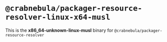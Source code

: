 # `@crabnebula/packager-resource-resolver-linux-x64-musl`

This is the **x86_64-unknown-linux-musl** binary for `@crabnebula/packager-resource-resolver`
